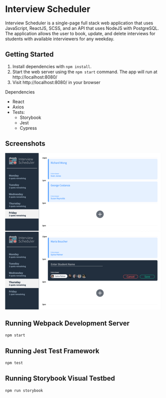 # Interview Scheduler
Interview Scheduler is a single-page full stack web application that uses JavaScript, ReactJS, SCSS, and an API that uses NodeJS with PostgreSQL. The application allows the user to book, update, and delete interviews for students with available interviewers for any weekday.


## Getting Started

1. Install dependencies with `npm install`.
2. Start the web server using the `npm start` command. The app will run at http://localhost:8080/
3. Visit http://localhost:8080/ in your browser

Dependencies

- React
- Axios
- Tests:
  - Storybook
  - Jest
  - Cypress

## Screenshots
!["Screenshot of main view"](https://raw.githubusercontent.com/josephblais/scheduler/master/docs/screenshots/Scheduler-1.png)
!["Screenshot of edit view"](https://raw.githubusercontent.com/josephblais/scheduler/master/docs/screenshots/Scheduler-2.png)

## Running Webpack Development Server

```sh
npm start
```

## Running Jest Test Framework

```sh
npm test
```

## Running Storybook Visual Testbed

```sh
npm run storybook
```
